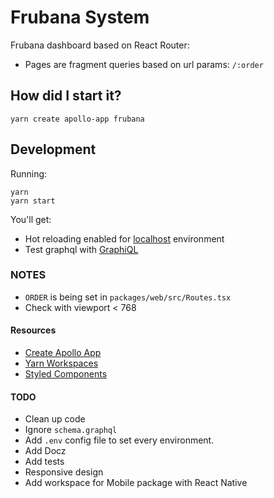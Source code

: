 # Frubana System

Frubana dashboard based on React Router:

* Pages are fragment queries based on url params: `/:order`

## How did I start it?

```
yarn create apollo-app frubana
```


## Development

Running:

```
yarn
yarn start
```

You'll get:
* Hot reloading enabled for [localhost](http://localhost:3000) environment
* Test graphql with [GraphiQL](http://localhost:8080/graphiql)

### NOTES

* `ORDER` is being set in `packages/web/src/Routes.tsx`
* Check with viewport < 768

#### Resources

* [Create Apollo App](https://github.com/sysgears/create-apollo-app)
* [Yarn Workspaces](https://yarnpkg.com/blog/2017/08/02/introducing-workspaces/)
* [Styled Components](https://www.styled-components.com/)

#### TODO

* Clean up code
* Ignore `schema.graphql`
* Add `.env` config file to set every environment.
* Add Docz
* Add tests
* Responsive design
* Add workspace for Mobile package with React Native